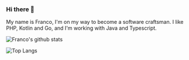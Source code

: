 ### Hi there 👋
My name is Franco, I'm on my way to become a software craftsman. I like PHP, Kotlin and Go, and I'm working with Java and Typescript.

![Franco's github stats](https://github-readme-stats-sigma-five.vercel.app/api?username=f-lombardo&show_icons=true&count_private=true)

![Top Langs](https://github-readme-stats-sigma-five.vercel.app/api/top-langs/?username=f-lombardo&count_private=false)

<!--
**f-lombardo/f-lombardo** is a ✨ _special_ ✨ repository because its `README.md` (this file) appears on your GitHub profile.

Here are some ideas to get you started:

- 🔭 I’m currently working on ...
- 🌱 I’m currently learning ...
- 👯 I’m looking to collaborate on ...
- 🤔 I’m looking for help with ...
- 💬 Ask me about ...
- 📫 How to reach me: ...
- 😄 Pronouns: ...
- ⚡ Fun fact: ...
-->
